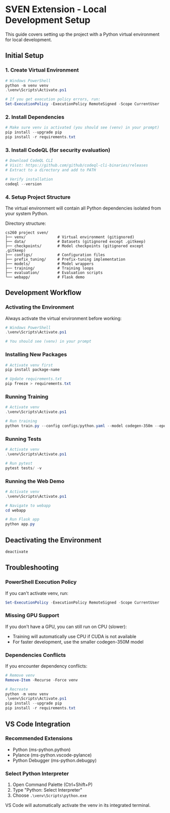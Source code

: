 # SVEN Extension - Local Development Setup

This guide covers setting up the project with a Python virtual environment for local development.

## Initial Setup

### 1. Create Virtual Environment
```powershell
# Windows PowerShell
python -m venv venv
.\venv\Scripts\Activate.ps1

# If you get execution policy errors, run:
Set-ExecutionPolicy -ExecutionPolicy RemoteSigned -Scope CurrentUser
```

### 2. Install Dependencies
```powershell
# Make sure venv is activated (you should see (venv) in your prompt)
pip install --upgrade pip
pip install -r requirements.txt
```

### 3. Install CodeQL (for security evaluation)
```powershell
# Download CodeQL CLI
# Visit: https://github.com/github/codeql-cli-binaries/releases
# Extract to a directory and add to PATH

# Verify installation
codeql --version
```

### 4. Setup Project Structure
The virtual environment will contain all Python dependencies isolated from your system Python.

Directory structure:
```
cs260 project sven/
├── venv/              # Virtual environment (gitignored)
├── data/              # Datasets (gitignored except .gitkeep)
├── checkpoints/       # Model checkpoints (gitignored except .gitkeep)
├── configs/           # Configuration files
├── prefix_tuning/     # Prefix-tuning implementation
├── models/            # Model wrappers
├── training/          # Training loops
├── evaluation/        # Evaluation scripts
└── webapp/            # Flask demo
```

## Development Workflow

### Activating the Environment
Always activate the virtual environment before working:
```powershell
# Windows PowerShell
.\venv\Scripts\Activate.ps1

# You should see (venv) in your prompt
```

### Installing New Packages
```powershell
# Activate venv first
pip install package-name

# Update requirements.txt
pip freeze > requirements.txt
```

### Running Training
```powershell
# Activate venv
.\venv\Scripts\Activate.ps1

# Run training
python train.py --config configs/python.yaml --model codegen-350m --epochs 5
```

### Running Tests
```powershell
# Activate venv
.\venv\Scripts\Activate.ps1

# Run pytest
pytest tests/ -v
```

### Running the Web Demo
```powershell
# Activate venv
.\venv\Scripts\Activate.ps1

# Navigate to webapp
cd webapp

# Run Flask app
python app.py
```

## Deactivating the Environment
```powershell
deactivate
```

## Troubleshooting

### PowerShell Execution Policy
If you can't activate venv, run:
```powershell
Set-ExecutionPolicy -ExecutionPolicy RemoteSigned -Scope CurrentUser
```

### Missing GPU Support
If you don't have a GPU, you can still run on CPU (slower):
- Training will automatically use CPU if CUDA is not available
- For faster development, use the smaller codegen-350M model

### Dependencies Conflicts
If you encounter dependency conflicts:
```powershell
# Remove venv
Remove-Item -Recurse -Force venv

# Recreate
python -m venv venv
.\venv\Scripts\Activate.ps1
pip install --upgrade pip
pip install -r requirements.txt
```

## VS Code Integration

### Recommended Extensions
- Python (ms-python.python)
- Pylance (ms-python.vscode-pylance)
- Python Debugger (ms-python.debugpy)

### Select Python Interpreter
1. Open Command Palette (Ctrl+Shift+P)
2. Type "Python: Select Interpreter"
3. Choose `.\venv\Scripts\python.exe`

VS Code will automatically activate the venv in its integrated terminal.
